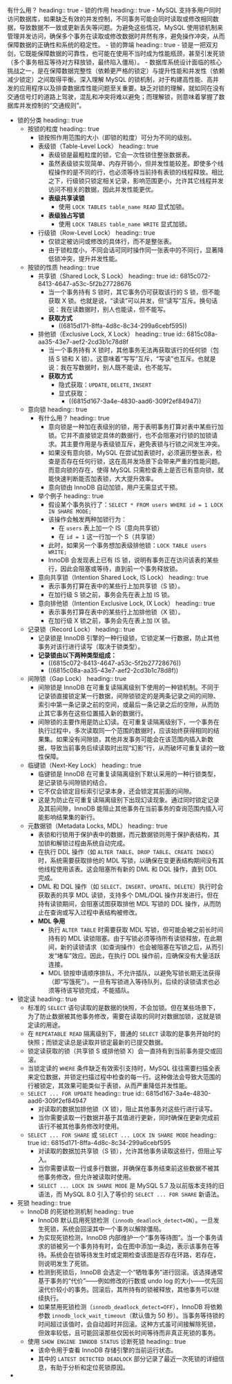 有什么用？
heading:: true
	- 锁的作用
	  heading:: true
		- MySQL 支持多用户同时访问数据库，如果缺乏有效的并发控制，不同事务可能会同时读取或修改相同数据，导致数据不一致或更新丢失等问题。为避免这些情况，MySQL 使用锁机制来管理并发访问，确保多个事务在读取或修改数据时井然有序，避免操作冲突，从而保障数据的正确性和系统的稳定性。
	- 锁的弊端
	  heading:: true
		- 锁是一把双刃剑，它既能保障数据的可靠性，也可能在使用不当时成为性能瓶颈，甚至引发死锁（多个事务相互等待对方释放锁，最终陷入僵局）。
		- 数据库系统设计面临的核心挑战之一，是在保障数据完整性（依赖更严格的锁定）与提升性能和并发性（依赖减少锁定）之间取得平衡。深入理解 MySQL 的锁机制，对于构建高性能、高并发的应用程序以及排查数据库性能问题至关重要。缺乏对锁的理解，就如同在没有交通信号灯的道路上驾驶，混乱和冲突将难以避免；而理解锁，则意味着掌握了数据库并发控制的“交通规则”。
- 锁的分类
  heading:: true
	- 按锁的粒度
	  heading:: true
		- 锁按照作用范围的大小（即锁的粒度）可分为不同的级别。
		- 表级锁（Table-Level Lock）
		  heading:: true
			- 表级锁是最粗粒度的锁，它会一次性锁住整张数据表。
			- 虽然表级锁实现简单、内存开销小，但并发性能较差。即使多个线程操作的是不同的行，也必须等待当前持有表锁的线程释放。相比之下，行级锁只锁定相关记录，影响范围更小，允许其它线程并发访问不相关的数据，因此并发性能更优。
			- **表级共享读锁**
				- 使用 `LOCK TABLES table_name READ` 显式加锁。
			- **表级独占写锁**
				- 使用 `LOCK TABLES table_name WRITE` 显式加锁。
		- 行级锁（Row-Level Lock）
		  heading:: true
			- 仅锁定被访问或修改的具体行，而不是整张表。
			- 由于锁粒度小，不同会话可同时操作同一张表中的不同行，显著降低锁冲突，提升并发性能。
	- 按锁的性质
	  heading:: true
		- 共享锁（Shared Lock, S Lock）
		  heading:: true
		  id:: 6815c072-8413-4647-a53c-5f2b27728676
			- 当一个事务持有 S 锁时，其它事务仍可获取该行的 S 锁，但不能获取 X 锁。也就是说，“读读”可以并发，但“读写”互斥。换句话说：我在读数据时，别人也能读，但不能写。
			- **获取方式**
				- ((6815d171-8ffa-4d8c-8c34-299a6cebf595))
		- 排他锁（Exclusive Lock, X Lock）
		  heading:: true
		  id:: 6815c08a-aa35-43e7-aef2-2cd3b1c78d8f
			- 当一个事务持有 X 锁时，其他事务无法再获取该行的任何锁（包括 S 锁和 X 锁）。这意味着“写写”互斥，“写读”也互斥。也就是说：我在写数据时，别人既不能读，也不能写。
			- **获取方式**
				- 隐式获取：`UPDATE`, `DELETE`, `INSERT`
				- 显式获取：
					- ((6815d167-3a4e-4830-aad6-309f2ef84947))
	- 意向锁
	  heading:: true
		- 有什么用？
		  heading:: true
			- 意向锁是一种加在表级别的锁，用于表明事务打算对表中某些行加锁。它并不直接锁定具体的数据行，也不会阻塞对行锁的加锁请求。其主要作用是与表级锁互斥，避免表锁与行锁之间发生冲突。
			- 如果没有意向锁，MySQL 在尝试加表锁时，必须遍历整张表，检查是否存在任何行锁，这在高并发场景下会带来严重的性能问题。而意向锁的存在，使得 MySQL 只需检查表上是否已有意向锁，就能快速判断能否加表锁，大大提升效率。
			- 意向锁由 InnoDB 自动加锁，用户无需显式干预。
		- 举个例子
		  heading:: true
			- 假设某个事务执行了：`SELECT * FROM users WHERE id = 1 LOCK IN SHARE MODE;`
			- 该操作会触发两种加锁行为：
				- 在 `users` 表上加一个 IS（意向共享锁）
				- 在 `id = 1` 这一行加一个 S（共享锁）
			- 此时，如果另一个事务想加表级排他锁：`LOCK TABLE users WRITE;`
			- InnoDB 会发现表上已有 IS 锁，说明有事务正在访问该表的某些行，因此会阻塞或等待，直到前一个事务释放锁。
		- 意向共享锁（Intention Shared Lock, IS Lock）
		  heading:: true
			- 表示事务打算在表中的某些行上加共享锁（S 锁）。
			- 在加行级 S 锁之前，事务会先在表上加 IS 锁。
		- 意向排他锁（Intention Exclusive Lock, IX Lock）
		  heading:: true
			- 表示事务打算在表中的某些行上加排他锁（X 锁）。
			- 在加行级 X 锁之前，事务会先在表上加 IX 锁。
	- 记录锁（Record Lock）
	  heading:: true
		- 记录锁是 InnoDB 引擎的一种行级锁，它锁定某一行数据，防止其他事务对该行进行读写（取决于锁类型）。
		- **记录锁由以下两种类型组成：**
			- ((6815c072-8413-4647-a53c-5f2b27728676))
			- ((6815c08a-aa35-43e7-aef2-2cd3b1c78d8f))
	- 间隙锁（Gap Lock）
	  heading:: true
		- 间隙锁是 InnoDB 在可重复读隔离级别下使用的一种锁机制。不同于记录锁直接锁定某一行数据，间隙锁锁定的是两条记录之间的间隙、索引中第一条记录之前的空间，或最后一条记录之后的空隙，从而防止其它事务在这些位置插入新的数据行。
		- 间隙锁的主要作用是防止幻读。在可重复读隔离级别下，一个事务在执行过程中，多次读取同一个范围的数据时，应该始终获得相同的结果集。如果没有间隙锁，其他并发事务可能会在该范围内插入新数据，导致当前事务后续读取时出现“幻影”行，从而破坏可重复读的一致性保障。
	- 临键锁（Next-Key Lock）
	  heading:: true
		- 临键锁是 InnoDB 在可重复读隔离级别下默认采用的一种行锁类型，是记录锁与间隙锁的结合。
		- 它不仅会锁定目标索引记录本身，还会锁定其前面的间隙。
		- 这是为防止在可重复读隔离级别下出现幻读现象。通过同时锁定记录及其前间隙，InnoDB 能阻止其他事务在当前事务的查询范围内插入可能影响结果集的新行。
	- 元数据锁（Metadata Locks, MDL）
	  heading:: true
		- 表锁和行锁用于保护表中的数据，而元数据锁则用于保护表结构，其加锁和解锁过程由系统自动完成。
		- 在执行 DDL 操作（如 `ALTER TABLE`、`DROP TABLE`、`CREATE INDEX`）时，系统需要获取排他的 MDL 写锁，以确保在变更表结构期间没有其他线程使用该表。这会阻塞所有新的 DML 和 DQL 操作，直到 DDL 完成。
		- DML 和 DQL 操作（如 `SELECT`、`INSERT`、`UPDATE`、`DELETE`）执行时会获取表的共享 MDL 读锁，支持多个 DML/DQL 操作并发进行。但在持有读锁期间，会阻塞试图获取排他 MDL 写锁的 DDL 操作，从而防止在查询或写入过程中表结构被修改。
		- **MDL 争用**
			- 执行 `ALTER TABLE` 时需要获取 MDL 写锁，但可能会被之前长时间持有的 MDL 读锁阻塞。由于写锁必须等待所有读锁释放，在此期间，新的读锁请求（如查询操作）也会被阻塞在写锁之后，从而引发“堵车”效应。因此，在执行 DDL 操作前，应确保没有大量活跃连接。
			- MDL 锁按申请顺序排队，不允许插队，以避免写锁长期无法获得（即“写饿死”）。一旦有写锁进入等待队列，后续的读锁请求也必须等待该写锁完成，不能插队。
- 锁定读
  heading:: true
	- 标准的 `SELECT` 语句读取的是数据的快照，不会加锁。但在某些场景下，为了防止数据被其他事务修改，需要在读取的同时对数据加锁，这就是锁定读的用途。
	- 在 `REPEATABLE READ` 隔离级别下，普通的 `SELECT` 读取的是事务开始时的快照；而锁定读总是读取并锁定最新的已提交数据。
	- 锁定读获取的锁（共享锁 S 或排他锁 X）会一直持有到当前事务提交或回滚。
	- 当锁定读的 `WHERE` 条件缺乏有效索引支持时，MySQL 往往需要扫描全表来定位数据，并锁定扫描过程中检查的每一行。这种做法会导致大范围的行被锁定，其效果可能类似于表锁，从而严重降低并发性能。
	- `SELECT ... FOR UPDATE`
	  heading:: true
	  id:: 6815d167-3a4e-4830-aad6-309f2ef84947
		- 对读取的数据加排他锁（X 锁），阻止其他事务对这些行进行读写。
		- 当你需要读取一行数据并基于其值进行更新，同时确保在更新完成前该行不被其他事务修改时使用。
	- `SELECT ... FOR SHARE` 或 `SELECT ... LOCK IN SHARE MODE`
	  heading:: true
	  id:: 6815d171-8ffa-4d8c-8c34-299a6cebf595
		- 对读取的数据加共享锁（S 锁），允许其他事务读取这些行，但阻止写入。
		- 当你需要读取一行或多行数据，并确保在事务结束前这些数据不被其他事务修改，但允许被读取时使用。
		- `SELECT ... LOCK IN SHARE MODE` 是 MySQL 5.7 及以前版本支持的旧语法，而 MySQL 8.0 引入了等价的 `SELECT ... FOR SHARE` 新语法。
- 死锁
  heading:: true
	- InnoDB 的死锁检测机制
	  heading:: true
		- InnoDB 默认启用死锁检测（`innodb_deadlock_detect=ON`）。一旦发生死锁，系统会回滚其中一个事务以解除僵局。
		- 为实现死锁检测，InnoDB 内部维护一个“事务等待图”。当一个事务请求的锁被另一个事务持有时，会在图中添加一条边，表示该事务在等待。系统会在锁等待发生时或定期检查该图是否存在环路，若存在，则说明发生了死锁。
		- 检测到死锁后，InnoDB 会选定一个“牺牲事务”进行回滚。该选择通常基于事务的“代价”——例如修改的行数或 undo log 的大小——优先回滚代价较小的事务。回滚后，其所持有的锁被释放，其他事务可以继续执行。
		- 如果禁用死锁检测（`innodb_deadlock_detect=OFF`），InnoDB 将依赖参数 `innodb_lock_wait_timeout`（默认值为 50 秒）。当事务等待锁的时间超过该值时，会自动超时并回滚。这种方式虽可间接解除死锁，但效率较低，且可能回滚那些仅因长时间等待而非真正死锁的事务。
	- 使用 `SHOW ENGINE INNODB STATUS` 诊断死锁
	  heading:: true
		- 该命令用于查看 InnoDB 存储引擎的当前运行状态。
		- 其中的 `LATEST DETECTED DEADLOCK` 部分记录了最近一次死锁的详细信息，有助于分析和定位死锁原因。
-